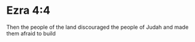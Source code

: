 # Ezra 4:4

Then the people of the land discouraged the people of Judah and made them afraid to build

